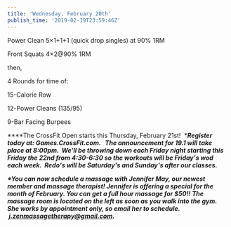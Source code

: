 ```yaml
---
title: 'Wednesday, February 20th'
publish_time: '2019-02-19T23:59:46Z'
---
```


Power Clean 5×1+1+1 (quick drop singles) at 90% 1RM

Front Squats 4×2\@90% 1RM

then,

4 Rounds for time of:

15-Calorie Row

12-Power Cleans (135/95)

9-Bar Facing Burpees

***\*The CrossFit Open starts this Thursday, February 21st!
 ****Register today at: Games.CrossFit.com.   The announcement for 19.1
will take place at 8:00pm.  We'll be throwing down each Friday night
starting this Friday the 22nd from 4:30-6:30 so the workouts will be
Friday's wod each week.  Redo's will be Saturday's and Sunday's after
our classes.***

***\*You can now schedule a massage with Jennifer May, our newest member
and massage therapist! Jennifer is offering a special for the month of
February. You can get a full hour massage for \$50!! The massage room is
located on the left as soon as you walk into the gym. She works by
appointment only, so email her to schedule.
 <j.zenmassagetherapy@gmail.com>.***
